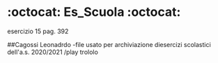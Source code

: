 # :octocat: Es_Scuola :octocat:
esercizio 15 pag. 392

##Cagossi Leonadrdo
-file usato per archiviazione diesercizi scolastici dell'a.s. 2020/2021
/play trololo
